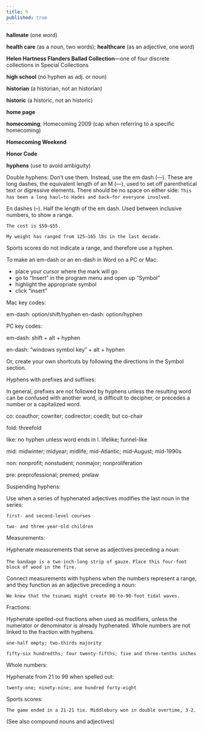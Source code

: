 ```yaml
---
title: h
published: true
---
```


**hallmate** (one word)

**health care** (as a noun, two words); **healthcare** (as an adjective, one word)

**Helen Hartness Flanders Ballad Collection**—one of four discrete collections in Special Collections

**high school** (no hyphen as adj. or noun)

**historian** (a historian, not an historian)

**historic** (a historic, not an historic)

**home page**

**homecoming**; Homecoming 2009 (cap when referring to a specific homecoming)

**Homecoming Weekend**

**Honor Code**

**hyphens** (use to avoid ambiguity)

Double hyphens: Don’t use them. Instead, use the em dash (—). These are long dashes, the equivalent length of an M (—), used to set off parenthetical text or digressive elements. There should be no space on either side: `This has been a long haul—to Hades and back—for everyone involved`.

En dashes (–). Half the length of the em dash. Used between inclusive numbers, to show a range.

`The cost is $50–$55.`

`My weight has ranged from 125–165 lbs in the last decade.`

Sports scores do not indicate a range, and therefore use a hyphen.

To make an em-dash or an en-dash in Word on a PC or Mac:

- place your cursor where the mark will go
- go to “Insert” in the program menu and open up “Symbol”
- highlight the appropriate symbol
- click “insert”

Mac key codes:

em-dash: option/shift/hyphen en-dash: option/hyphen

PC key codes:

em-dash:  shift + alt + hyphen

en-dash:  “windows symbol key” + alt + hyphen

Or, create your own shortcuts by following the directions in the Symbol section.

Hyphens with prefixes and suffixes:

In general, prefixes are not followed by hyphens unless the resulting word can be confused with another word, is difficult to decipher, or precedes a number or a capitalized word.

co:  coauthor; cowriter; codirector; coedit; but co-chair

fold:  threefold

like:  no hyphen unless word ends in l. lifelike; funnel-like

mid:  midwinter; midyear; midlife; mid-Atlantic; mid-August; mid-1990s

non:  nonprofit; nonstudent; nonmajor; nonproliferation

pre:  preprofessional; premed; prelaw

Suspending hyphens:

Use when a series of hyphenated adjectives modifies the last noun in the series:

`first- and second-level courses`

`two- and three-year-old children`

Measurements:

Hyphenate measurements that serve as adjectives preceding a noun:

`The bandage is a two-inch-long strip of gauze.`
`Place this four-foot block of wood in the fire.`

Connect measurements with hyphens when the numbers represent a range, and they function as an adjective preceding a noun:

`We knew that the tsunami might create 80-to-90-foot tidal waves.`

Fractions:

Hyphenate spelled-out fractions when used as modifiers, unless the numerator or denominator is already hyphenated. Whole numbers are not linked to the fraction with hyphens.

`one-half empty; two-thirds majority`

`fifty-six hundredths; four twenty-fifths; five and three-tenths inches`

Whole numbers:

Hyphenate from 21 to 99 when spelled out:

`twenty-one; ninety-nine; one hundred forty-eight`

Sports scores:

`The game ended in a 21-21 tie. Middlebury won in double overtime, 3-2.`

(See also compound nouns and adjectives)
